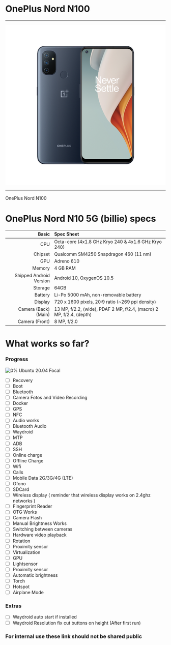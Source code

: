# OnePlus Nord N100
______________________

![](./refs/n100.png)
______________________
OnePlus Nord N100

OnePlus Nord N10 5G (billie) specs
==========================================


| Basic                   | Spec Sheet                                                                                                                     |
| -----------------------:|:------------------------------------------------------------------------------------------------------------------------------ |
| CPU                     | Octa-core (4x1.8 GHz Kryo 240 & 4x1.6 GHz Kryo 240)                                                                                                                      |
| Chipset                 | Qualcomm SM4250 Snapdragon 460 (11 nm)                                                                                                            |
| GPU                     | Adreno 610                                                                                                                   |
| Memory                  | 4 GB RAM                                                                                                                     |
| Shipped Android Version | Android 10, OxygenOS 10.5                                                                                                                           |
| Storage                 |64GB                                                                                                                  |
| Battery                 | Li-Po 5000 mAh, non-removable battery                                                                                           |
| Display                 | 720 x 1600 pixels, 20:9 ratio (~269 ppi density)                                                                            |
| Camera (Back)(Main)     | 13 MP, f/2.2, (wide), PDAF 2 MP, f/2.4, (macro) 2 MP, f/2.4, (depth)                                                                                |
| Camera (Front)          | 8 MP, f/2.0
# What works so far?

### Progress
![0%](https://progress-bar.dev/0) Ubuntu 20.04 Focal

- [ ] Recovery
- [ ] Boot
- [ ] Bluetooth
- [ ] Camera Fotos and Video Recording
- [ ] Docker
- [ ] GPS
- [ ] NFC
- [ ] Audio works
- [ ] Bluetooth Audio
- [ ] Waydroid
- [ ] MTP
- [ ] ADB
- [ ] SSH
- [ ] Online charge
- [ ] Offline Charge
- [ ] Wifi
- [ ] Calls
- [ ] Mobile Data 2G/3G/4G (LTE)
- [ ] Ofono
- [ ] SDCard
- [ ] Wireless display ( reminder that wireless display works on 2.4ghz networks )
- [ ] Fingerprint Reader
- [ ] OTG Works
- [ ] Camera Flash
- [ ] Manual Brightness Works
- [ ] Switching between cameras
- [ ] Hardware video playback
- [ ] Rotation
- [ ] Proximity sensor
- [ ] Virtualization
- [ ] GPU
- [ ] Lightsensor
- [ ] Proximity sensor
- [ ] Automatic brightness
- [ ] Torch
- [ ] Hotspot
- [ ] Airplane Mode
### Extras
- [ ] Waydroid auto start if installed
- [ ] Waydroid Resolution fix cut buttons on height (After first run)

### For internal use these link should not be shared public